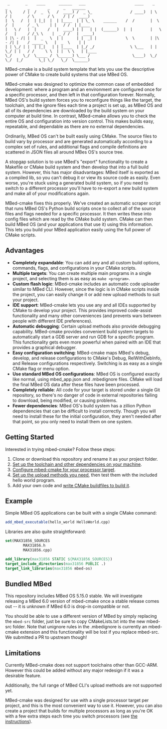 ```
 _       _    ____      ______   ___                      ____    _       _         _        _      _   ______ 
| \     / |  /  _  \   /  ____) /  _ \_                 / ____)  | \     / |       / \      / \    / | /  ____)
|  \   /  |  | |_|  |  | |____  | | \_ \    ______    /  /       |  \   /  |      / _ \     | |   / /  | |____ 
|   \ /   |  |     /   |  ____) | |   | |  (______)  |  |        |   \ /   |     / /_\ \    |  _ / /   |  ____)
| |\ - /| |  |  _   \  | |      | |  _| |             \  \       | |\ - /| |    / _____ \   |  _  \    | |     
| | \_/ | |  | |_|   | | |____  | |_/ _/                \ \___   | | \_/ | |   / /     \ \  | |  \ \   | |____ 
\_/     \_/  \_____ /  \______) \___ /                   \____)  \_/     \_/  |_/       \_| \_/   \_/  \______)
```

MBed-cmake is a build system template that lets you use the descriptive power of CMake to create build systems that use MBed OS.  

MBed-cmake was designed to optimize the common case of embedded development: where a program and an environment are configured once for a specific processor, and then left in that configuration forever.  Normally, MBed OS's build system forces you to reconfigure things like the target, the toolchain, and the ignore files each time a project is set up, as MBed OS and all of its dependencies are downloaded by the build system on your computer at build time.  In contrast, MBed-cmake allows you to check the entire OS and configuration into version control.  This makes builds easy, repeatable, and dependable as there are no external dependencies.

Ordinarily, MBed OS can't be built easily using CMake.  The source files to build vary by processor and are generated automatically according to a complex set of rules, and additional flags and compile definitions are scattered in JSON files all around MBes OS's source tree.  

A stopgap solution is to use MBed's "export" functionality to create a Makefile or CMake build system and then develop that into a full build system.  However, this has major disadvantages: MBed itself is exported as a compiled lib, so you can't debug it or view its source code as easily.  Even worse, you're stuck using a generated build system, so if you need to switch to a different processor you'll have to re-export a new build system and make all of your modifications again.

MBed-cmake fixes this properly.  We've created an automatic scraper script that runs MBed OS's Python build scripts once to collect all of the source files and flags needed for a specific processor.  It then writes these into config files which are read by the CMake build system.  CMake can then build MBed OS (and your applications that use it) using this information.  This lets you build your MBed application easily using the full power of CMake scripts.

## Advantages 
- **Completely expandable**: You can add any and all custom build options, commands, flags, and configurations in your CMake scripts.
- **Multiple targets**: You can create multiple main programs in a single project, and selecting them is as easy as `make <program>`.
- **Custom flash logic**: MBed-cmake includes an automatic code uploader similar to MBed CLI.  However, since the logic is in CMake scripts inside the project, you can easily change it or add new upload methods to suit your project.
- **IDE support**: MBed-cmake lets you use any and all IDEs supported by CMake to develop your project.  This provides improved code-assist functionality and many other conveniences (and prevents wars between people with different IDE preferences).
- **Automatic debugging**: Certain upload methods also provide debugging capability.  MBed-cmake provides convenient build system targets to automatically start a GDB server and run GDB for a specific program.  This functionality gets even more powerful when paired with an IDE that provides a graphical debugger.
- **Easy configuration switching**: MBed-cmake maps MBed's debug, develop, and release configurations to CMake's Debug, RelWithDebInfo, and Release configurations respectively.  Switching is as easy as a single CMake flag or menu option.
- **Use standard MBed OS configurations**: MBed OS is configured exactly like normal, using mbed_app.json and .mbedignore files.  CMake will load the final MBed OS data after these files have been processed.
- **Completely reliable**: All code for your target is stored under a single Git repository, so there's no danger of code in external repositories failing to download, being modified, or causing problems.
- **Fewer dependencies**: MBed OS's build system has a zillion Python dependencies that can be difficult to install correctly.  Though you will need to install these for the initial configuration, they aren't needed after that point, so you only need to install them on one system.

## Getting Started
Interested in trying mbed-cmake?  Follow these steps:
1. Clone or download this repository and rename it as your project folder.
2. [Set up the toolchain and other dependencies on your machine](https://github.com/USCRPL/mbed-cmake/wiki/Toolchain-Setup).
3. [Configure mbed-cmake for your processor target](https://github.com/USCRPL/mbed-cmake/wiki/Project-Configuration).
4. [Set up the upload methods you need](https://github.com/USCRPL/mbed-cmake/wiki/Upload-Methods), then test them with the included hello world program.
5. Add your own code and [write CMake buildfiles to build it](https://github.com/USCRPL/mbed-cmake/wiki/CMake-Cookbook).

## Example
Simple MBed OS applications can be built with a single CMake command:
```cmake
add_mbed_executable(hello_world HelloWorld.cpp)
```

Libraries are also quite straightforward:
```cmake
set(MAX31856_SOURCES
        MAX31856.h
        MAX31856.cpp)

add_library(max31856 STATIC ${MAX31856_SOURCES})
target_include_directories(max31856 PUBLIC .)
target_link_libraries(max31856 mbed-os)
```

## Bundled MBed
This repository includes MBed OS 5.15.0 stable.  We will investigate releasing a MBed 6.0 version of mbed-cmake once a stable release comes out -- it is unknown if MBed 6.0 is drop-in compatible or not.

You should be able to use a different version of MBed by simply replacing the `mbed-src` folder, just be sure to copy CMakeLists.txt into the new mbed-src folder.  Note that unignore rules in the .mbedignore is currently an mbed-cmake extension and this functionality will be lost if you replace mbed-src.  We submitted a PR to upstream though!

## Limitations
Currently MBed-cmake does not support toolchains other than GCC-ARM.  However this could be added without any major redesign if it was a desirable feature.

Additionally, the full range of MBed CLI's upload methods are not supported yet.

MBed-cmake was designed for use with a single processor target per project, and this is the most convenient way to use it.  However, you can also create a project that builds for multiple processors as long as you're OK with a few extra steps each time you switch processors (see [the instructions](https://github.com/USCRPL/mbed-cmake/wiki/Project-Configuration)).
